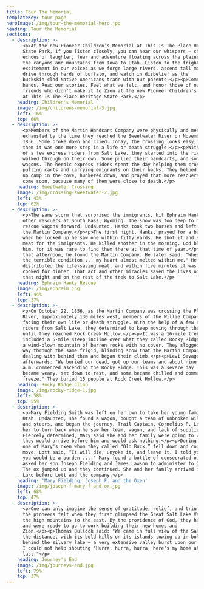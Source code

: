 ```yaml
---
title: Tour The Memorial
templateKey: tour-page
heroImage: /img/tour-the-memorial-hero.jpg
heading: Tour the Memorial
sections:
  - description: >-
      <p>At the new Pioneer Children’s Memorial at This Is The Place Heritage
      State Park, if you listen closely, you can hear our whispers – childlike
      echoes of laughter, fear and adventure floating across the plains, through
      the canyons and mountains from Iowa to Utah. Listen to the frightened
      excitement in our voices as we forge large rivers, ascend tall mountains,
      drive through herds of buffalo, and watch in disbelief as the
      buckskin-clad Native Americans trade with our parents.</p><p>Come take our
      hands. Read our stories. Feel what we felt, and honor those of our young
      friends who didn’t make it to Zion at the new Pioneer Children’s Memorial
      at This Is The Place Heritage State Park.</p>
    heading: Children's Memorial
    image: /img/childrens-memorial-3.jpg
    left: 16%
    top: 66%
  - description: >-
      <p>Members of the Martin Handcart Company were physically and mentally
      exhausted by the time they reached the Sweetwater River on November 4,
      1856. Some broke down and cried. Today, the crossing looks easy, but to
      them it was one more step in a life or death struggle.</p><p>With the help
      of a few express riders from Salt Lake, they started into the river. Some
      walked through on their own. Some pulled their handcarts, and some rode in
      wagons. The heroic express riders spent the day helping them cross,
      pulling carts and carrying emigrants on their backs. They helped them set
      up camp in the cove, hunkered down, and prayed that more rescuers would
      come soon, because many of them were close to death.</p>
    heading: Sweetwater Crossing
    image: /img/crossing-sweetwater-2.jpg
    left: 43%
    top: 62%
  - description: >-
      <p>The same storm that surprised the immigrants, hit Ephraim Hanks and
      other rescuers at South Pass, Wyoming. The snow was too deep to move the
      rescue wagons forward. Undaunted, Hanks took two horses and left to find
      the Martin Company.</p><p>The first night, Hanks, prayed for a buffalo,
      when he looked up he saw one within fifty yards. He shot it and saved the
      meat for the immigrants. He killed another in the morning. God blessed
      him, for it was rare to find them there at that time of year.</p><p>Late
      that afternoon, he found the Martin Company. He later said: "When I saw
      the terrible condition ... my heart almost melted within me." He
      distributed the life-saving meat, and within five minutes it was being
      cooked for dinner. That act and other miracles saved the lives of many
      that night and on the rest of the trek to Salt Lake.</p>
    heading: Ephraim Hanks Rescue
    image: /img/ephraim.jpg
    left: 44%
    top: 37%
  - description: >-
      <p>On October 22, 1856, as the Martin Company was crossing the Platte
      River, approximately 130 miles west, members of the Willie Company were
      facing their own life or death struggle. With the help of a few express
      riders from Salt Lake, they determined to keep moving through the blizzard
      until they reached Rock Creek Hollow.</p><p>It was a 16-mile trek that
      included a 5-mile steep incline over what they called Rocky Ridge, part of
      a wind-blown mountain of barren rocks with no cover. They slogged their
      way through the same frigid, blinding snow that the Martin Company was
      dealing with behind them and began their climb.</p><p>Levi Savage
      afterwards: "We buried our dead, got up our teams and about nine o’clock
      a.m. commenced ascending the Rocky Ridge. This was a severe day. … We
      became weary, set down to rest, and some became chilled and commenced to
      freeze." They buried 15 people at Rock Creek Hollow.</p>
    heading: Rocky Ridge Climb
    image: /img/rocky-ridge-1.jpg
    left: 58%
    top: 55%
  - description: >-
      <p>Mary Fielding Smith was left on her own to take her young family to
      Utah. Undaunted, she found a wagon, bought a team of unbroken wild cows
      and steers, and began the journey. Trail Captain, Cornelius P. Lott, told
      her to turn back when he saw her team, wagon, and lack of supplies.
      Fiercely determined, Mary said she and her family were going to Zion, and
      they would arrive before him and would ask nothing.</p><p>During the trek,
      one of Mary's oxen whom they called "Old Buck,” fell down and could not
      move. Lott said, “It will die, unyoke it, and leave it. I told you that
      you would be a burden ...." Mary found a bottle of consecrated oil and
      asked her son Joseph Fielding and James Lawson to administer to Old Buck.
      The ox jumped up and they continued. She and her family arrived in Salt
      Lake before Lott and the company.</p>
    heading: 'Mary Fielding, Joseph F. and the Oxen'
    image: /img/joseph-f-mary-f-and-ox.jpg
    left: 68%
    top: 47%
  - description: >-
      <p>One can only imagine the sense of gratitude, relief, and triumph that
      the pioneers felt when they first glimpsed the Great Salt Lake Valley from
      the high mountains to the east. By the providence of God, they had arrived
      and were ready to go to work building their new homes and
      Zion.</p><p>Thomas Bullock said: "We came in full view of the Salt Lake in
      the distance, with its bold hills on its islands towing up in bold relief
      behind the silvery lake — a very extensive valley burst upon our view ...
      I could not help shouting "Hurra, hurra, hurra, here's my home at
      last."</p>
    heading: Journey's End
    image: /img/journeys-end.jpg
    left: 79%
    top: 37%
---
```


